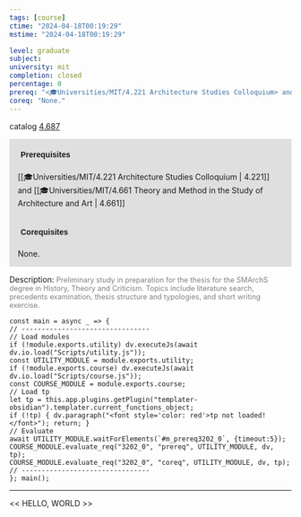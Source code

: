 ```yaml
---
tags: [course]
ctime: "2024-04-18T00:19:29"
mstime: "2024-04-18T00:19:29"

level: graduate
subject: 
university: mit
completion: closed
percentage: 0
prereq: "<🎓Universities/MIT/4.221 Architecture Studies Colloquium> and <🎓Universities/MIT/4.661 Theory and Method in the Study of Architecture and Art>"
coreq: "None."
---
```


catalog [4.687](http://student.mit.edu/catalog/m4f.html#4.687)

<span style="display: block; padding: 15px; background-color: rgb(100, 100, 100, 0.2);"><font id="m_prereq3202_0" style="display: block; font-family: Arial, sans-serif; font-weight: bold; padding: 5px">Prerequisites</font><br><span id="prereq3202_0">[[🎓Universities/MIT/4.221 Architecture Studies Colloquium | 4.221]] and [[🎓Universities/MIT/4.661 Theory and Method in the Study of Architecture and Art | 4.661]]</span></span>
<span style="display: block; padding: 15px; background-color: rgb(100, 100, 100, 0.2);"><font id="m_coreq3202_0" style="display: block; font-family: Arial, sans-serif; font-weight: bold; padding: 5px">Corequisites</font><br><span id="coreq3202_0">None.</span></span>

<font style="">Description:</font>
<font style="color: grey; font-size: 0.8rem;">Preliminary study in preparation for the thesis for the SMArchS degree in History, Theory and Criticism. Topics include literature search, precedents examination, thesis structure and typologies, and short writing exercise.</font>

```dataviewjs
const main = async _ => {
// --------------------------------
// Load modules
if (!module.exports.utility) dv.executeJs(await dv.io.load("Scripts/utility.js"));
const UTILITY_MODULE = module.exports.utility;
if (!module.exports.course) dv.executeJs(await dv.io.load("Scripts/course.js"));
const COURSE_MODULE = module.exports.course;
// Load tp
let tp = this.app.plugins.getPlugin("templater-obsidian").templater.current_functions_object;
if (!tp) { dv.paragraph("<font style='color: red'>tp not loaded!</font>"); return; }
// Evaluate
await UTILITY_MODULE.waitForElements(`#m_prereq3202_0`, {timeout:5});
COURSE_MODULE.evaluate_req("3202_0", "prereq", UTILITY_MODULE, dv, tp);
COURSE_MODULE.evaluate_req("3202_0", "coreq", UTILITY_MODULE, dv, tp);
// --------------------------------
}; main();
```

---

<< HELLO, WORLD >>
